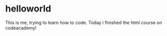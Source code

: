 # helloworld
This is me, trying to learn how to code. Today i finished the html course on codeacademy!
